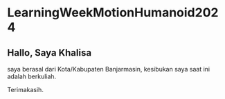 # LearningWeekMotionHumanoid2024

## Hallo, Saya Khalisa
saya berasal dari Kota/Kabupaten Banjarmasin,
kesibukan saya saat ini adalah berkuliah. 

Terimakasih.